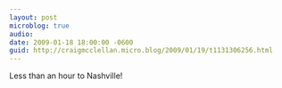 ```yaml
---
layout: post
microblog: true
audio: 
date: 2009-01-18 18:00:00 -0600
guid: http://craigmcclellan.micro.blog/2009/01/19/t1131306256.html
---
```

Less than an hour to Nashville!
